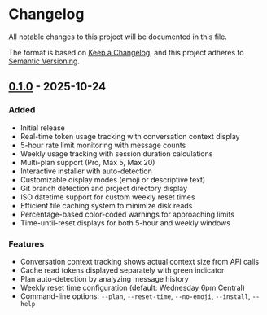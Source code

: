 # Changelog

All notable changes to this project will be documented in this file.

The format is based on [Keep a Changelog](https://keepachangelog.com/en/1.0.0/),
and this project adheres to [Semantic Versioning](https://semver.org/spec/v2.0.0.html).

## [0.1.0] - 2025-10-24

### Added
- Initial release
- Real-time token usage tracking with conversation context display
- 5-hour rate limit monitoring with message counts
- Weekly usage tracking with session duration calculations
- Multi-plan support (Pro, Max 5, Max 20)
- Interactive installer with auto-detection
- Customizable display modes (emoji or descriptive text)
- Git branch detection and project directory display
- ISO datetime support for custom weekly reset times
- Efficient file caching system to minimize disk reads
- Percentage-based color-coded warnings for approaching limits
- Time-until-reset displays for both 5-hour and weekly windows

### Features
- Conversation context tracking shows actual context size from API calls
- Cache read tokens displayed separately with green indicator
- Plan auto-detection by analyzing message history
- Weekly reset time configuration (default: Wednesday 6pm Central)
- Command-line options: `--plan`, `--reset-time`, `--no-emoji`, `--install`, `--help`

[0.1.0]: https://github.com/axiomantic/heads-up-claude/releases/tag/v0.1.0
